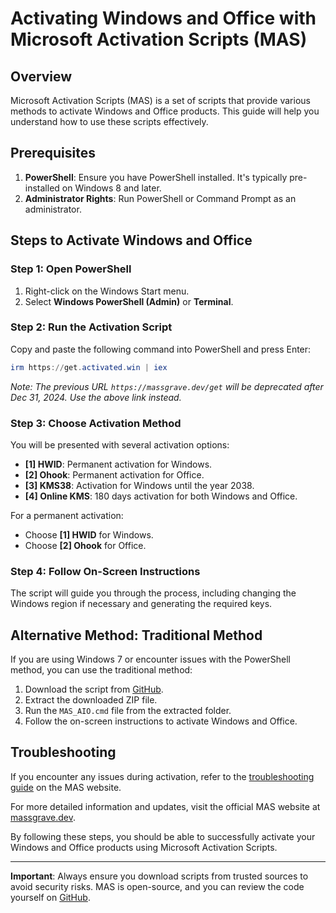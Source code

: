 # Activating Windows and Office with Microsoft Activation Scripts (MAS)

## Overview
Microsoft Activation Scripts (MAS) is a set of scripts that provide various methods to activate Windows and Office products. This guide will help you understand how to use these scripts effectively.

## Prerequisites
1. **PowerShell**: Ensure you have PowerShell installed. It's typically pre-installed on Windows 8 and later.
2. **Administrator Rights**: Run PowerShell or Command Prompt as an administrator.

## Steps to Activate Windows and Office

### Step 1: Open PowerShell
1. Right-click on the Windows Start menu.
2. Select **Windows PowerShell (Admin)** or **Terminal**.

### Step 2: Run the Activation Script
Copy and paste the following command into PowerShell and press Enter:

```powershell
irm https://get.activated.win | iex
```

*Note: The previous URL `https://massgrave.dev/get` will be deprecated after Dec 31, 2024. Use the above link instead.*

### Step 3: Choose Activation Method
You will be presented with several activation options:
- **[1] HWID**: Permanent activation for Windows.
- **[2] Ohook**: Permanent activation for Office.
- **[3] KMS38**: Activation for Windows until the year 2038.
- **[4] Online KMS**: 180 days activation for both Windows and Office.

For a permanent activation:
- Choose **[1] HWID** for Windows.
- Choose **[2] Ohook** for Office.

### Step 4: Follow On-Screen Instructions
The script will guide you through the process, including changing the Windows region if necessary and generating the required keys.

## Alternative Method: Traditional Method
If you are using Windows 7 or encounter issues with the PowerShell method, you can use the traditional method:
1. Download the script from [GitHub](https://github.com/massgravel/Microsoft-Activation-Scripts).
2. Extract the downloaded ZIP file.
3. Run the `MAS_AIO.cmd` file from the extracted folder.
4. Follow the on-screen instructions to activate Windows and Office.

## Troubleshooting
If you encounter any issues during activation, refer to the [troubleshooting guide](https://massgrave.dev/troubleshoot) on the MAS website.

For more detailed information and updates, visit the official MAS website at [massgrave.dev](https://massgrave.dev/).

By following these steps, you should be able to successfully activate your Windows and Office products using Microsoft Activation Scripts.

---

**Important**: Always ensure you download scripts from trusted sources to avoid security risks. MAS is open-source, and you can review the code yourself on [GitHub](https://github.com/massgravel/Microsoft-Activation-Scripts).
